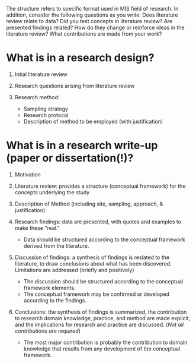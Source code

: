 The structure refers to specific format used in MIS field of research. In addition, consider the following questions as you write: Does literature review relate to data? Did you test concepts in literature review? Are presented findings related? How do they change or reinforce ideas in the literature review? What contributions are made from your work?

# What is in a research design?

1. Intial literature review
2. Research questions arising from literature review
3. Research method:

   * Sampling strategy
   * Research protocol
   * Description of method to be employed (with justification)

# What is in a research write-up (paper or dissertation(!)?

1. Motivation
2. Literature review: provides a structure (conceptual framework) for the concepts underlying the study
3. Description of Method (including site, sampling, approach, & justification)
4. Research findings: data are presented, with quotes and examples to make these "real."

   * Data should be structured according to the conceptual framework derived from the literature.

5. Discussion of findings: a synthesis of findings is reslated to the literature, to draw conclusions about what has been discovered. Limitations are addressed (briefly and positively)

   * The discussion should be structured according to the conceptual framework elements.
   * The conceptual framework may be confirmed or developed according to the findings.

6. Conclusions: the synthesis of findings is summarized, the contribution to research domain knowledge, practice, and method are made explicit, and the implications for research and practice are discussed. (*Not all contributions are required*)

   * The most major contribution is probably the contribution to domain knowledge that results from any development of the conceptual framework.